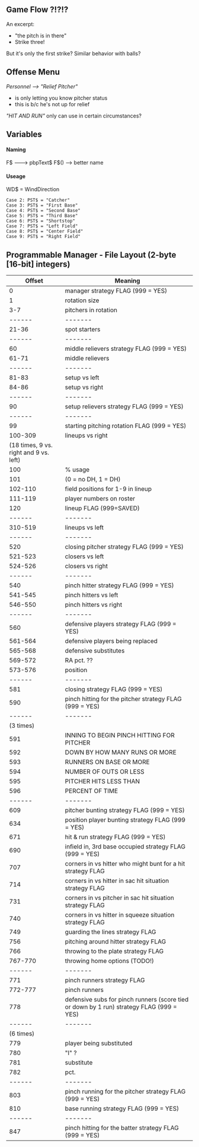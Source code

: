 
## Game Flow ?!?!? ##

An excerpt:
- "the pitch is in there"
- Strike three!

But it's only the first strike?
Similar behavior with balls?


## Offense Menu ##

*Personnel --> "Relief Pitcher"*
- is only letting you know pitcher status
- this is b/c he's not up for relief

*"HIT AND RUN"*
only can use in certain circumstances?


## Variables ##

#### Naming ####

F$ ---> pbpText$
F$() --> better name


#### Useage ####

WD$ = WindDirection

    Case 2: PST$ = "Catcher"
    Case 3: PST$ = "First Base"
    Case 4: PST$ = "Second Base"
    Case 5: PST$ = "Third Base"
    Case 6: PST$ = "Shortstop"
    Case 7: PST$ = "Left Field"
    Case 8: PST$ = "Center Field"
    Case 9: PST$ = "Right Field"

## Programmable Manager - File Layout (2-byte [16-bit] integers)

| Offset | Meaning |
| ------ | ------- |
| 0      | manager strategy FLAG (999 = YES) |
| 1      | rotation size |
| 3-7    | pitchers in rotation |
| ------ | ------- |
| 21-36 | spot starters |
| ------ | ------- |
| 60    | middle relievers strategy FLAG (999 = YES) |
| 61-71 | middle relievers |
| ------ | ------- |
| 81-83 | setup vs left |
| 84-86 | setup vs right |
| ------ | ------- |
| 90    | setup relievers strategy FLAG (999 = YES) |
| ------ | ------- |
| 99    | starting pitching rotation FLAG (999 = YES) |
| 100-309 | lineups vs right |
| (18 times, 9 vs. right and 9 vs. left)
| 100   | % usage |
| 101   | (0 = no DH, 1 = DH) |
| 102-110 | field positions for 1-9 in lineup |
| 111-119 | player numbers on roster |
| 120   | lineup FLAG (999=SAVED) |
| ------ | ------- |
| 310-519 | lineups vs left |
| ------ | ------- |
| 520   | closing pitcher strategy FLAG (999 = YES) |
| 521-523 | closers vs left |
| 524-526 | closers vs right |
| ------ | ------- |
| 540   | pinch hitter strategy FLAG (999 = YES) |
| 541-545 | pinch hitters vs left |
| 546-550 | pinch hitters vs right |
| ------ | ------- |
| 560   | defensive players strategy FLAG (999 = YES) |
| 561-564 | defensive players being replaced |
| 565-568 | defensive substitutes |
| 569-572 | RA pct. ?? |
| 573-576 | position |
| ------ | ------- |
| 581   | closing strategy FLAG (999 = YES) |
| 590   | pinch hitting for the pitcher strategy FLAG (999 = YES) |
| ------ | ------- |
| (3 times) |
| 591   | INNING TO BEGIN PINCH HITTING FOR PITCHER |
| 592   | DOWN BY HOW MANY RUNS OR MORE |
| 593   | RUNNERS ON BASE OR MORE |
| 594   | NUMBER OF OUTS OR LESS |
| 595   | PITCHER HITS LESS THAN |
| 596   | PERCENT OF TIME |
| ------ | ------- |
| 609   | pitcher bunting strategy FLAG (999 = YES) |
| 634   | position player bunting strategy FLAG (999 = YES) |
| 671   | hit & run strategy FLAG (999 = YES) |
| 690   | infield in, 3rd base occupied strategy FLAG (999 = YES) |
| 707   | corners in vs hitter who might bunt for a hit strategy FLAG |
| 714   | corners in vs hitter in sac hit situation strategy FLAG |
| 731   | corners in vs pitcher in sac hit situation strategy FLAG |
| 740   | corners in vs hitter in squeeze situation strategy FLAG |
| 749   | guarding the lines strategy FLAG |
| 756   | pitching around hitter strategy FLAG |
| 766   | throwing to the plate strategy FLAG |
| 767-770 | throwing home options (TODO!) |
| ------ | ------- |
| 771   | pinch runners strategy FLAG |
| 772-777 | pinch runners |
| 778   | defensive subs for pinch runners (score tied or down by 1 run) strategy FLAG (999 = YES) |
| ------ | ------- |
| (6 times)
| 779   | player being substituted |
| 780   | "I" ? |
| 781   | substitute |
| 782   | pct. |
| ------ | ------- |
| 803   | pinch running for the pitcher strategy FLAG (999 = YES) |
| 810   | base running strategy FLAG (999 = YES) |
| ------ | ------- |
| 847   | pinch hitting for the batter strategy FLAG (999 = YES) |